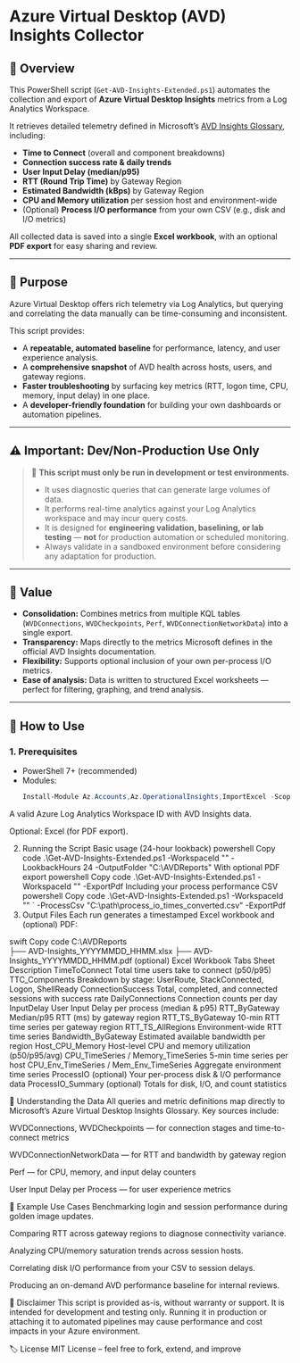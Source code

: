 # Azure Virtual Desktop (AVD) Insights Collector

## 📘 Overview
This PowerShell script (`Get-AVD-Insights-Extended.ps1`) automates the collection and export of **Azure Virtual Desktop Insights** metrics from a Log Analytics Workspace.

It retrieves detailed telemetry defined in Microsoft’s [AVD Insights Glossary](https://learn.microsoft.com/en-us/azure/virtual-desktop/insights-glossary), including:
- **Time to Connect** (overall and component breakdowns)
- **Connection success rate & daily trends**
- **User Input Delay (median/p95)**
- **RTT (Round Trip Time)** by Gateway Region
- **Estimated Bandwidth (kBps)** by Gateway Region
- **CPU and Memory utilization** per session host and environment-wide
- (Optional) **Process I/O performance** from your own CSV (e.g., disk and I/O metrics)

All collected data is saved into a single **Excel workbook**, with an optional **PDF export** for easy sharing and review.

---

## 🎯 Purpose
Azure Virtual Desktop offers rich telemetry via Log Analytics, but querying and correlating the data manually can be time-consuming and inconsistent.

This script provides:
- A **repeatable, automated baseline** for performance, latency, and user experience analysis.
- A **comprehensive snapshot** of AVD health across hosts, users, and gateway regions.
- **Faster troubleshooting** by surfacing key metrics (RTT, logon time, CPU, memory, input delay) in one place.
- A **developer-friendly foundation** for building your own dashboards or automation pipelines.

---

## ⚠️ Important: Dev/Non-Production Use Only
> 🚨 **This script must only be run in development or test environments.**
>
> - It uses diagnostic queries that can generate large volumes of data.
> - It performs real-time analytics against your Log Analytics workspace and may incur query costs.
> - It is designed for **engineering validation, baselining, or lab testing** — **not** for production automation or scheduled monitoring.
> - Always validate in a sandboxed environment before considering any adaptation for production.

---

## 🧩 Value
- **Consolidation:** Combines metrics from multiple KQL tables (`WVDConnections`, `WVDCheckpoints`, `Perf`, `WVDConnectionNetworkData`) into a single export.
- **Transparency:** Maps directly to the metrics Microsoft defines in the official AVD Insights documentation.
- **Flexibility:** Supports optional inclusion of your own per-process I/O metrics.
- **Ease of analysis:** Data is written to structured Excel worksheets — perfect for filtering, graphing, and trend analysis.

---

## 🚀 How to Use

### 1. Prerequisites
- PowerShell 7+ (recommended)
- Modules:
  ```powershell
  Install-Module Az.Accounts,Az.OperationalInsights,ImportExcel -Scope CurrentUser -Force
A valid Azure Log Analytics Workspace ID with AVD Insights data.

Optional: Excel (for PDF export).

2. Running the Script
Basic usage (24-hour lookback)
powershell
Copy code
.\Get-AVD-Insights-Extended.ps1 -WorkspaceId "<YOUR-LAW-GUID>" -LookbackHours 24 -OutputFolder "C:\AVDReports"
With optional PDF export
powershell
Copy code
.\Get-AVD-Insights-Extended.ps1 -WorkspaceId "<YOUR-LAW-GUID>" -ExportPdf
Including your process performance CSV
powershell
Copy code
.\Get-AVD-Insights-Extended.ps1 -WorkspaceId "<YOUR-LAW-GUID>" `
  -ProcessCsv "C:\path\process_io_times_converted.csv" -ExportPdf
3. Output Files
Each run generates a timestamped Excel workbook and (optional) PDF:

swift
Copy code
C:\AVDReports\
 ├── AVD-Insights_YYYYMMDD_HHMM.xlsx
 ├── AVD-Insights_YYYYMMDD_HHMM.pdf  (optional)
Excel Workbook Tabs
Sheet	Description
TimeToConnect	Total time users take to connect (p50/p95)
TTC_Components	Breakdown by stage: UserRoute, StackConnected, Logon, ShellReady
ConnectionSuccess	Total, completed, and connected sessions with success rate
DailyConnections	Connection counts per day
InputDelay	User Input Delay per process (median & p95)
RTT_ByGateway	Median/p95 RTT (ms) by gateway region
RTT_TS_ByGateway	10-min RTT time series per gateway region
RTT_TS_AllRegions	Environment-wide RTT time series
Bandwidth_ByGateway	Estimated available bandwidth per region
Host_CPU_Memory	Host-level CPU and memory utilization (p50/p95/avg)
CPU_TimeSeries / Memory_TimeSeries	5-min time series per host
CPU_Env_TimeSeries / Mem_Env_TimeSeries	Aggregate environment time series
ProcessIO (optional)	Your per-process disk & I/O performance data
ProcessIO_Summary (optional)	Totals for disk, I/O, and count statistics

🧠 Understanding the Data
All queries and metric definitions map directly to Microsoft’s Azure Virtual Desktop Insights Glossary.
Key sources include:

WVDConnections, WVDCheckpoints — for connection stages and time-to-connect metrics

WVDConnectionNetworkData — for RTT and bandwidth by gateway region

Perf — for CPU, memory, and input delay counters

User Input Delay per Process — for user experience metrics

🧰 Example Use Cases
Benchmarking login and session performance during golden image updates.

Comparing RTT across gateway regions to diagnose connectivity variance.

Analyzing CPU/memory saturation trends across session hosts.

Correlating disk I/O performance from your CSV to session delays.

Producing an on-demand AVD performance baseline for internal reviews.

🛑 Disclaimer
This script is provided as-is, without warranty or support.
It is intended for development and testing only.
Running it in production or attaching it to automated pipelines may cause performance and cost impacts in your Azure environment.

🏷️ License
MIT License – feel free to fork, extend, and improve
